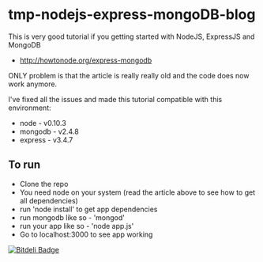 tmp-nodejs-express-mongoDB-blog
===============================

This is very good tutorial if you getting started with NodeJS, ExpressJS and MongoDB 
- http://howtonode.org/express-mongodb

ONLY problem is that the article is really really old and the code does now work anymore.

I've fixed all the issues and made this tutorial compatible with this environment:
* node - v0.10.3
* mongodb - v2.4.8
* express - v3.4.7


To run
---
* Clone the repo
* You need node on your system (read the article above to see how to get all dependencies)
* run 'node install' to get app dependencies
* run mongodb like so - 'mongod'
* run your app like so - 'node app.js'
* Go to localhost:3000 to see app working


[![Bitdeli Badge](https://d2weczhvl823v0.cloudfront.net/newbreedofgeek/tmp-nodejs-express-mongodb-blog/trend.png)](https://bitdeli.com/free "Bitdeli Badge")

